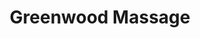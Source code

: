 ---
title: "Greenwood Massage"
url: /seattle/greenwood-massage-greenwood-avenue-north/
shop: massage
---